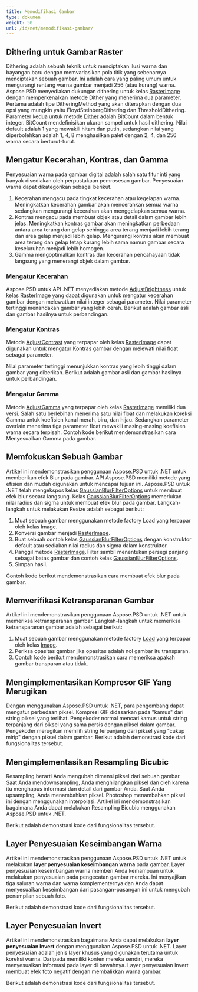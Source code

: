 ```yaml
---
title: Memodifikasi Gambar
type: dokumen
weight: 50
url: /id/net/memodifikasi-gambar/
---
```


## **Dithering untuk Gambar Raster**
Dithering adalah sebuah teknik untuk menciptakan ilusi warna dan bayangan baru dengan memvariasikan pola titik yang sebenarnya menciptakan sebuah gambar. Ini adalah cara yang paling umum untuk mengurangi rentang warna gambar menjadi 256 (atau kurang) warna. Aspose.PSD menyediakan dukungan dithering untuk kelas [RasterImage](https://reference.aspose.com/psd/net/aspose.psd/rasterimage) dengan memperkenalkan metode Dither yang menerima dua parameter. Pertama adalah tipe DitheringMethod yang akan diterapkan dengan dua opsi yang mungkin yaitu FloydSteinbergDithering dan ThresholdDithering. Parameter kedua untuk metode [Dither](https://reference.aspose.com/psd/net/aspose.psd/rasterimage/methods/dither) adalah BitCount dalam bentuk integer. BitCount mendefinisikan ukuran sampel untuk hasil dithering. Nilai default adalah 1 yang mewakili hitam dan putih, sedangkan nilai yang diperbolehkan adalah 1, 4, 8 menghasilkan palet dengan 2, 4, dan 256 warna secara berturut-turut.

## **Mengatur Kecerahan, Kontras, dan Gamma**
Penyesuaian warna pada gambar digital adalah salah satu fitur inti yang banyak disediakan oleh perpustakaan pemrosesan gambar. Penyesuaian warna dapat dikategorikan sebagai berikut.

1. Kecerahan mengacu pada tingkat kecerahan atau kegelapan warna. Meningkatkan kecerahan gambar akan mencerahkan semua warna sedangkan mengurangi kecerahan akan menggelapkan semua warna.
1. Kontras mengacu pada membuat objek atau detail dalam gambar lebih jelas. Meningkatkan kontras gambar akan meningkatkan perbedaan antara area terang dan gelap sehingga area terang menjadi lebih terang dan area gelap menjadi lebih gelap. Mengurangi kontras akan membuat area terang dan gelap tetap kurang lebih sama namun gambar secara keseluruhan menjadi lebih homogen.
1. Gamma mengoptimalkan kontras dan kecerahan pencahayaan tidak langsung yang menerangi objek dalam gambar.
### **Mengatur Kecerahan**
Aspose.PSD untuk API .NET menyediakan metode [AdjustBrightness](https://reference.aspose.com/psd/net/aspose.psd/rasterimage/methods/adjustbrightness) untuk kelas [RasterImage](https://reference.aspose.com/psd/net/aspose.psd/rasterimage) yang dapat digunakan untuk mengatur kecerahan gambar dengan melewatkan nilai integer sebagai parameter. Nilai parameter tertinggi menandakan gambar yang lebih cerah. Berikut adalah gambar asli dan gambar hasilnya untuk perbandingan.

### **Mengatur Kontras**
Metode [AdjustContrast](https://reference.aspose.com/psd/net/aspose.psd/rasterimage/methods/adjustcontrast) yang terpapar oleh kelas [RasterImage](https://reference.aspose.com/psd/net/aspose.psd/rasterimage) dapat digunakan untuk mengatur Kontras gambar dengan melewati nilai float sebagai parameter.

Nilai parameter tertinggi menunjukkan kontras yang lebih tinggi dalam gambar yang diberikan. Berikut adalah gambar asli dan gambar hasilnya untuk perbandingan.

### **Mengatur Gamma**
Metode [AdjustGamma](https://reference.aspose.com/psd/net/aspose.psd/rasterimage/methods/adjustgamma) yang terpapar oleh kelas [RasterImage](https://reference.aspose.com/psd/net/aspose.psd/rasterimage) memiliki dua versi. Salah satu berlebihan menerima satu nilai float dan melakukan koreksi Gamma untuk koefisien kanal merah, biru, dan hijau. Sedangkan parameter overlain menerima tiga parameter float mewakili masing-masing koefisien warna secara terpisah. Contoh kode berikut mendemonstrasikan cara Menyesuaikan Gamma pada gambar.

## **Memfokuskan Sebuah Gambar**
Artikel ini mendemonstrasikan penggunaan Aspose.PSD untuk .NET untuk memberikan efek Blur pada gambar. API Aspose.PSD memiliki metode yang efisien dan mudah digunakan untuk mencapai tujuan ini. Aspose.PSD untuk .NET telah mengekspos kelas [GaussianBlurFilterOptions](https://reference.aspose.com/psd/net/aspose.psd.imagefilters.filteroptions/gaussianblurfilteroptions) untuk membuat efek blur secara langsung. Kelas [GaussianBlurFilterOptions](https://reference.aspose.com/psd/net/aspose.psd.imagefilters.filteroptions/gaussianblurfilteroptions) memerlukan nilai radius dan sigma untuk membuat efek blur pada gambar. Langkah-langkah untuk melakukan Resize adalah sebagai berikut:

1. Muat sebuah gambar menggunakan metode factory Load yang terpapar oleh kelas Image.
1. Konversi gambar menjadi [RasterImage](https://reference.aspose.com/psd/net/aspose.psd/rasterimage).
1. Buat sebuah contoh kelas [GaussianBlurFilterOptions](https://reference.aspose.com/psd/net/aspose.psd.imagefilters.filteroptions/gaussianblurfilteroptions) dengan konstruktor default atau sediakan nilai radius dan sigma dalam konstruktor.
1. Panggil metode [RasterImage](https://reference.aspose.com/psd/net/aspose.psd/rasterimage).Filter sambil menentukan persegi panjang sebagai batas gambar dan contoh kelas [GaussianBlurFilterOptions](https://reference.aspose.com/psd/net/aspose.psd.imagefilters.filteroptions/gaussianblurfilteroptions).
1. Simpan hasil.

Contoh kode berikut mendemonstrasikan cara membuat efek blur pada gambar.

## **Memverifikasi Ketransparanan Gambar**
Artikel ini mendemonstrasikan penggunaan Aspose.PSD untuk .NET untuk memeriksa ketransparanan gambar. Langkah-langkah untuk memeriksa ketransparanan gambar adalah sebagai berikut:

1. Muat sebuah gambar menggunakan metode factory [Load](https://reference.aspose.com/psd/net/aspose.psd/image/load/methods/2) yang terpapar oleh kelas [Image](https://reference.aspose.com/psd/net/aspose.psd/image).
1. Periksa opasitas gambar jika opasitas adalah nol gambar itu transparan.
1. Contoh kode berikut mendemonstrasikan cara memeriksa apakah gambar transparan atau tidak.

## **Mengimplementasikan Kompresor GIF Yang Merugikan**
Dengan menggunakan Aspose.PSD untuk .NET, para pengembang dapat mengatur perbedaan piksel. Kompresi GIF didasarkan pada "kamus" dari string piksel yang terlihat. Pengekoder normal mencari kamus untuk string terpanjang dari piksel yang sama persis dengan piksel dalam gambar. Pengekoder merugikan memilih string terpanjang dari piksel yang "cukup mirip" dengan piksel dalam gambar. Berikut adalah demonstrasi kode dari fungsionalitas tersebut.

## **Mengimplementasikan Resampling Bicubic**
Resampling berarti Anda mengubah dimensi piksel dari sebuah gambar. Saat Anda mendownsampling, Anda menghilangkan piksel dan oleh karena itu menghapus informasi dan detail dari gambar Anda. Saat Anda upsampling, Anda menambahkan piksel. Photoshop menambahkan piksel ini dengan menggunakan interpolasi. Artikel ini mendemonstrasikan bagaimana Anda dapat melakukan Resampling Bicubic menggunakan Aspose.PSD untuk .NET.

Berikut adalah demonstrasi kode dari fungsionalitas tersebut.

## **Layer Penyesuaian Keseimbangan Warna**
Artikel ini mendemonstrasikan penggunaan Aspose.PSD untuk .NET untuk melakukan **layer penyesuaian keseimbangan warna** pada gambar. Layer penyesuaian keseimbangan warna memberi Anda kemampuan untuk melakukan penyesuaian pada pengecatan gambar mereka. Ini menyajikan tiga saluran warna dan warna komplementernya dan Anda dapat menyesuaikan keseimbangan dari pasangan-pasangan ini untuk mengubah penampilan sebuah foto.

Berikut adalah demonstrasi kode dari fungsionalitas tersebut.

## **Layer Penyesuaian Invert**
Artikel ini mendemonstrasikan bagaimana Anda dapat melakukan **layer penyesuaian Invert** dengan menggunakan Aspose.PSD untuk .NET. Layer penyesuaian adalah jenis layer khusus yang digunakan terutama untuk koreksi warna. Daripada memiliki konten mereka sendiri, mereka menyesuaikan informasi pada layer di bawahnya. Layer penyesuaian Invert membuat efek foto negatif dengan membalikkan warna gambar.

Berikut adalah demonstrasi kode dari fungsionalitas tersebut.
